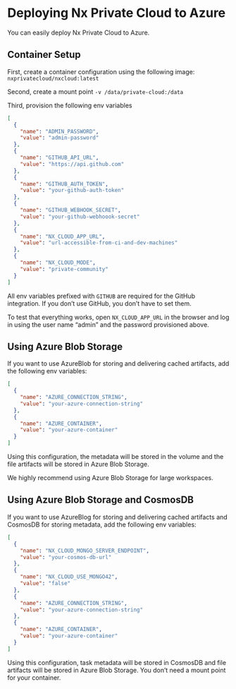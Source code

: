 # Deploying Nx Private Cloud to Azure

You can easily deploy Nx Private Cloud to Azure.

## Container Setup

First, create a container configuration using the following image: `nxprivatecloud/nxcloud:latest`

Second, create a mount point `-v /data/private-cloud:/data`

Third, provision the following env variables

```json
[
  {
    "name": "ADMIN_PASSWORD",
    "value": "admin-password"
  },
  {
    "name": "GITHUB_API_URL",
    "value": "https://api.github.com"
  },
  {
    "name": "GITHUB_AUTH_TOKEN",
    "value": "your-github-auth-token"
  },
  {
    "name": "GITHUB_WEBHOOK_SECRET",
    "value": "your-github-webhoook-secret"
  },
  {
    "name": "NX_CLOUD_APP_URL",
    "value": "url-accessible-from-ci-and-dev-machines"
  },
  {
    "name": "NX_CLOUD_MODE",
    "value": "private-community"
  }
]
```

All env variables prefixed with `GITHUB` are required for the GitHub integration. If you don’t use GitHub, you don’t have to set them.

To test that everything works, open `NX_CLOUD_APP_URL` in the browser and log in using the user name “admin” and the password provisioned above.

## Using Azure Blob Storage

If you want to use AzureBlob for storing and delivering cached artifacts, add the following env variables:

```json
[
  {
    "name": "AZURE_CONNECTION_STRING",
    "value": "your-azure-connection-string"
  },
  {
    "name": "AZURE_CONTAINER",
    "value": "your-azure-container"
  }
]
```

Using this configuration, the metadata will be stored in the volume and the file artifacts will be stored in Azure Blob Storage.

We highly recommend using Azure Blob Storage for large workspaces.

## Using Azure Blob Storage and CosmosDB

If you want to use AzureBlog for storing and delivering cached artifacts and CosmosDB for storing metadata, add the following env variables:

```json
[
  {
    "name": "NX_CLOUD_MONGO_SERVER_ENDPOINT",
    "value": "your-cosmos-db-url"
  },
  {
    "name": "NX_CLOUD_USE_MONGO42",
    "value": "false"
  },
  {
    "name": "AZURE_CONNECTION_STRING",
    "value": "your-azure-connection-string"
  },
  {
    "name": "AZURE_CONTAINER",
    "value": "your-azure-container"
  }
]
```

Using this configuration, task metadata will be stored in CosmosDB and file artifacts will be stored in Azure Blob Storage. You don’t need a mount point for your container.
